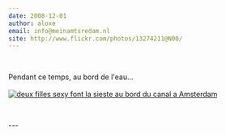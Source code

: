 ```yaml
---
date: 2008-12-01
author: aloxe
email: info@meinamtsredam.nl
site: http://www.flickr.com/photos/13274211@N00/
---
```


<p>&nbsp;</p>

<p>Pendant ce temps, au bord de l'eau...<br />
<br />
<a href="http://www.flickr.com/photos/13274211@N00/2192887981/"><img alt="deux filles sexy font la sieste au bord du canal a Amsterdam" src="http://farm3.static.flickr.com/2366/2192887981_6925e36388_m.jpg" /></a></p>

<p>&nbsp;</p>
---